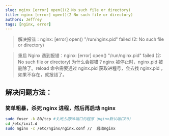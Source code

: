 ```yaml
---
slug: nginx [error] open()(2 No such file or directory)
title: nginx [error] open()(2 No such file or directory)
authors: Jeffrey
tags: [nginx, error]
---
```


> 解决报错：nginx: [error] open() "/run/nginx.pid" failed (2: No such file or directory)

> 重启 Nginx 遇到报错：nginx: [error] open() "/run/nginx.pid" failed (2: No such file or directory)
> 为什么会报错？nginx 被停止时，nginx.pid 被删除了。reload 命令需要通过 nginx.pid 获取进程号，会去找 nginx.pid ，如果不存在，就报错了。

## 解决问题方法：

### 简单粗暴，杀死 nginx 进程，然后再启动 nginx

```bash
sudo fuser -k 80/tcp #关闭占用80端口的程序（nginx默认端口80）
cd /etc/init.d
sudo nginx -c /etc/nginx/nginx.conf //  启动nginx
```

